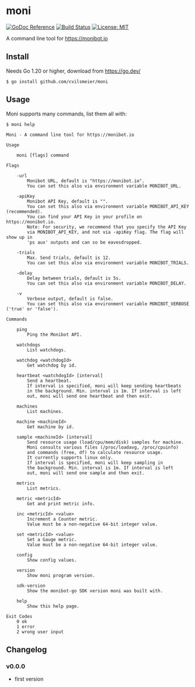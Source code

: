 # moni

[![GoDoc Reference](https://godoc.org/github.com/cvilsmeier/moni?status.svg)](http://godoc.org/github.com/cvilsmeier/moni)
[![Build Status](https://github.com/cvilsmeier/moni/actions/workflows/go-linux.yml/badge.svg)](https://github.com/cvilsmeier/moni/actions/workflows/go-linux.yml)
[![License: MIT](https://img.shields.io/badge/License-MIT-yellow.svg)](https://opensource.org/licenses/MIT)

A command line tool for https://monibot.io


## Install

Needs Go 1.20 or higher, download from https://go.dev/

```
$ go install github.com/cvilsmeier/moni
```


## Usage

Moni supports many commands, list them all with:

```
$ moni help

Moni - A command line tool for https://monibot.io

Usage

    moni [flags] command

Flags

    -url
        Monibot URL, default is "https://monibot.io".
        You can set this also via environment variable MONIBOT_URL.

    -apiKey
        Monibot API Key, default is "".
        You can set this also via environment variable MONIBOT_API_KEY (recommended).
        You can find your API Key in your profile on https://monibot.io.
        Note: For security, we recommend that you specify the API Key
        via MONIBOT_API_KEY, and not via -apiKey flag. The flag will show up in
        'ps aux' outputs and can so be eavesdropped.

    -trials
        Max. Send trials, default is 12.
        You can set this also via environment variable MONIBOT_TRIALS.

    -delay
        Delay between trials, default is 5s.
        You can set this also via environment variable MONIBOT_DELAY.

    -v
        Verbose output, default is false.
        You can set this also via environment variable MONIBOT_VERBOSE ('true' or 'false').

Commands

    ping
        Ping the Monibot API.

    watchdogs
        List watchdogs.

    watchdog <watchdogId>
        Get watchdog by id.

    heartbeat <watchdogId> [interval]
        Send a heartbeat.
        If interval is specified, moni will keep sending heartbeats
        in the background. Min. interval is 1m. If interval is left
        out, moni will send one heartbeat and then exit.

    machines
        List machines.

    machine <machineId>
        Get machine by id.

    sample <machineId> [interval]
        Send resource usage (load/cpu/mem/disk) samples for machine.
        Moni consults various files (/proc/loadavg, /proc/cpuinfo)
        and commands (free, df) to calculate resource usage.
        It currently supports linux only.
        If interval is specified, moni will keep sampling in
        the background. Min. interval is 1m. If interval is left
        out, moni will send one sample and then exit.

    metrics
        List metrics.

    metric <metricId>
        Get and print metric info.

    inc <metricId> <value>
        Increment a Counter metric.
        Value must be a non-negative 64-bit integer value.

    set <metricId> <value>
        Set a Gauge metric.
        Value must be a non-negative 64-bit integer value.

    config
        Show config values.

    version
        Show moni program version.

    sdk-version
        Show the monibot-go SDK version moni was built with.

    help
        Show this help page.

Exit Codes
    0 ok
    1 error
    2 wrong user input
```


## Changelog

### v0.0.0

- first version
